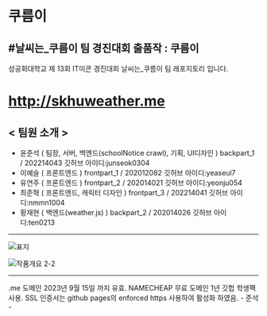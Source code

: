 # 쿠름이
## #날씨는_쿠름이 팀 경진대회 출품작 : 쿠름이
성공회대학교 제 13회 IT미콘 경진대회 날씨는_쿠름이 팀 레포지토리 입니다.
# http://skhuweather.me

## < 팀원 소개 >
- 윤준석 ( 팀장, 서버, 백엔드(schoolNotice crawl), 기획, UI디자인 ) backpart_1 / 202214043 깃허브 아이디:junseok0304
- 이예슬 ( 프론트엔드 ) frontpart_1 / 202012082 깃허브 아이디:yeaseul7
- 유연주 ( 프론트엔드 ) frontpart_2 / 202014021 깃허브 아이디:yeonju054
- 최준혁 ( 프론트엔드, 캐릭터 디자인 ) frontpart_3 / 202214041 깃허브 아이디:nmmn1004
- 황재현 ( 백엔드(weather.js) ) backpart_2 / 202014026 깃허브 아이디:ten0213

---

![표지](https://user-images.githubusercontent.com/83647215/194799730-8f0e53b3-b564-485a-942a-a4efa96880d5.png)

![작품개요 2-2](https://user-images.githubusercontent.com/83647215/194800091-15321669-3108-4760-b23e-62e338a599a2.png)


---

.me 도메인 2023년 9월 15일 까지 유효. NAMECHEAP 무료 도메인 1년 깃헙 학생팩 사용. 
SSL 인증서는 github pages의 enforced https 사용하여 활성화 하였음. - 준석 -
